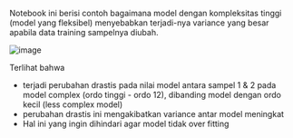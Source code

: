 Notebook ini berisi contoh bagaimana model dengan kompleksitas tinggi (model yang fleksibel) menyebabkan terjadi-nya variance yang besar apabila data training sampelnya diubah.

![image](https://user-images.githubusercontent.com/34134391/161360271-952b0d26-19df-4a56-bdd1-4eaabc840cc4.png)

Terlihat bahwa
- terjadi perubahan drastis pada nilai model antara sampel 1 & 2 pada model complex (ordo tinggi - ordo 12), dibanding model dengan ordo kecil (less complex model)
- perubahan drastis ini mengakibatkan variance antar model meningkat
- Hal ini yang ingin dihindari agar model tidak over fitting
